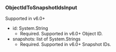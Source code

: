 ### ObjectIdToSnapshotIdsInput
Supported in v6.0+

- id: System.String
  - Required. Supported in v6.0+
Object ID.
- snapshots: list of System.Strings
  - Required. Supported in v6.0+
Snapshot IDs.
